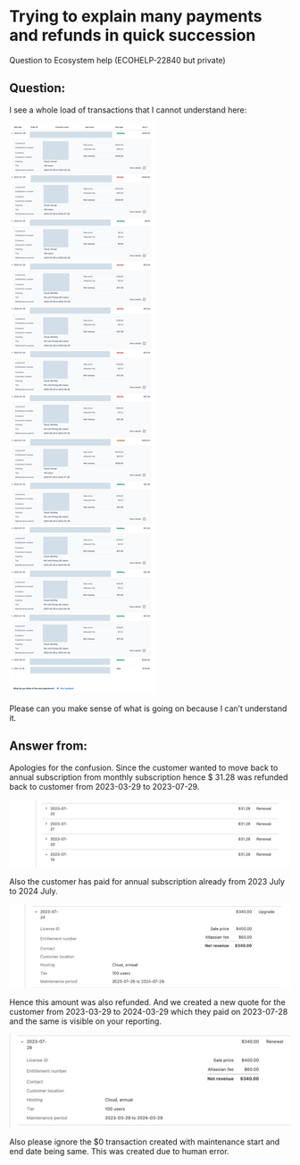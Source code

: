 # Trying to explain many payments and refunds in quick succession

Question to Ecosystem help (ECOHELP-22840 but private)

## Question:

I see a whole load of transactions that I cannot understand here:

[![image-q.png](image-q.png)](image-q.png)

Please can you make sense of what is going on because I can’t understand it.


## Answer from:

Apologies for the confusion. Since the customer wanted to move back to annual subscription from monthly subscription 
hence $ 31.28 was refunded back to customer from 2023-03-29 to 2023-07-29.

[![image-a.png](image-a.png)](image-a.png)
 

Also the customer has paid for annual subscription already from 2023 July to 2024 July.

[![image-b.png](image-b.png)](image-b.png)

Hence this amount was also refunded. And we created a new quote for the customer from 2023-03-29 to 2024-03-29 
which they paid on 2023-07-28 and the same is visible on your reporting.

[![image-c.png](image-c.png)](image-c.png)

Also please ignore the $0 transaction created with maintenance start and end date being same. This was created due to human error.
